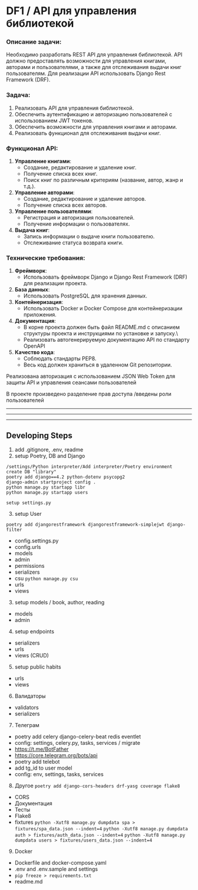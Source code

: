 # DF1 / API для управления библиотекой


### Описание задачи:

Необходимо разработать REST API для управления библиотекой. API должно предоставлять возможности для управления книгами, авторами и пользователями, а также для отслеживания выдачи книг пользователям. Для реализации API использовать Django Rest Framework (DRF).


### Задача:

1. Реализовать API для управления библиотекой.
2. Обеспечить аутентификацию и авторизацию пользователей с использованием JWT токенов.
3. Обеспечить возможности для управления книгами и авторами.
4. Реализовать функционал для отслеживания выдачи книг.


### Функционал API:

1. **Управление книгами**: 
   - Создание, редактирование и удаление книг.
   - Получение списка всех книг.
   - Поиск книг по различным критериям (название, автор, жанр и т.д.).
2. **Управление авторами**: 
   - Создание, редактирование и удаление авторов.
   - Получение списка всех авторов.
3. **Управление пользователями**: 
   - Регистрация и авторизация пользователей.
   - Получение информации о пользователях.
4. **Выдача книг**: 
   - Запись информации о выдаче книги пользователю.
   - Отслеживание статуса возврата книги.

    
### Технические требования:

1. **Фреймворк**: 
   - Использовать фреймворк Django и Django Rest Framework (DRF) для реализации проекта.
2. **База данных**: 
   - Использовать PostgreSQL для хранения данных.
3. **Контейнеризация**: 
   - Использовать Docker и Docker Compose для контейнеризации приложения.
4. **Документация**: 
   - В корне проекта должен быть файл README.md с описанием структуры проекта и инструкциями по установке и запуску.\\
   - Реализовать автогенерируемую документацию API по стандарту OpenAPI
5. **Качество кода**: 
   - Соблюдать стандарты PEP8.
   - Весь код должен храниться в удаленном Git репозитории.





Реализована авторизация с использованием JSON Web Token для защиты API и управления сеансами пользователей

В проекте произведено разделение прав доступа /введены роли пользователей



    
---

---

---

## Developing Steps

1. add .gitignore, .env, readme
2. setup Poetry, DB and Django
```
/settings/Python interpreter/Add interpreter/Poetry environment 
create DB "library"
poetry add django==4.2 python-dotenv psycopg2
django-admin startproject config .
python manage.py startapp libr
python manage.py startapp users

setup settings.py
```
3. setup User
```
poetry add djangorestframework djangorestframework-simplejwt django-filter
```
- config.settings.py
- config.urls
- models
- admin
- permissions
- serializers
- csu `python manage.py csu`
- urls
- views

3. setup models / book, author, reading
- models
- admin

4. setup endpoints
- serializers
- urls
- views (CRUD)

5. setup public habits
- urls
- views

6. Валидаторы
- validators
- serializers

7. Телеграм
- poetry add celery django-celery-beat redis eventlet
- config: settings, celery.py, tasks, services / migrate
- https://t.me/BotFather
- https://core.telegram.org/bots/api
- poetry add telebot
- add tg_id to user model
- config: env, settings, tasks, services

8. Другое
`poetry add django-cors-headers drf-yasg coverage flake8`
- CORS 
- Документация
- Тесты
- Flake8
- fixtures
`python -Xutf8 manage.py dumpdata spa > fixtures/spa_data.json --indent=4`
`python -Xutf8 manage.py dumpdata auth > fixtures/auth_data.json --indent=4`
`python -Xutf8 manage.py dumpdata users > fixtures/users_data.json --indent=4`

9. Docker
- Dockerfile and docker-compose.yaml
- .env and .env.sample and settings
- `pip freeze > requirements.txt`
- readme.md
